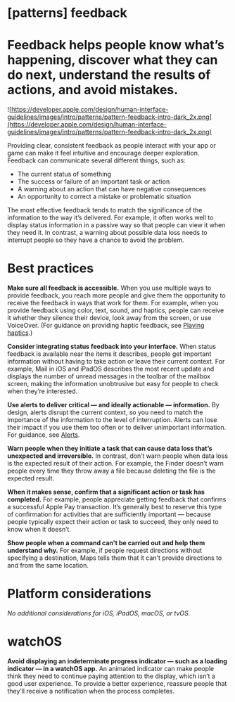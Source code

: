 # **[patterns] feedback**

# Feedback helps people know what’s happening, discover what they can do next, understand the results of actions, and avoid mistakes.

![https://developer.apple.com/design/human-interface-guidelines/images/intro/patterns/pattern-feedback-intro-dark_2x.png](https://developer.apple.com/design/human-interface-guidelines/images/intro/patterns/pattern-feedback-intro-dark_2x.png)

Providing clear, consistent feedback as people interact with your app or game can make it feel intuitive and encourage deeper exploration. Feedback can communicate several different things, such as:

- The current status of something
- The success or failure of an important task or action
- A warning about an action that can have negative consequences
- An opportunity to correct a mistake or problematic situation

The most effective feedback tends to match the significance of the information to the way it’s delivered. For example, it often works well to display status information in a passive way so that people can view it when they need it. In contrast, a warning about possible data loss needs to interrupt people so they have a chance to avoid the problem.

# **Best practices**

**Make sure all feedback is accessible.** When you use multiple ways to provide feedback, you reach more people and give them the opportunity to receive the feedback in ways that work for them. For example, when you provide feedback using color, text, sound, and haptics, people can receive it whether they silence their device, look away from the screen, or use VoiceOver. (For guidance on providing haptic feedback, see [Playing haptics](https://developer.apple.com/design/human-interface-guidelines/patterns/playing-haptics).)

**Consider integrating status feedback into your interface.** When status feedback is available near the items it describes, people get important information without having to take action or leave their current context. For example, Mail in iOS and iPadOS describes the most recent update and displays the number of unread messages in the toolbar of the mailbox screen, making the information unobtrusive but easy for people to check when they’re interested.

**Use alerts to deliver critical — and ideally actionable — information.** By design, alerts disrupt the current context, so you need to match the importance of the information to the level of interruption. Alerts can lose their impact if you use them too often or to deliver unimportant information. For guidance, see [Alerts](https://developer.apple.com/design/human-interface-guidelines/components/presentation/alerts).

**Warn people when they initiate a task that can cause data loss that’s unexpected and irreversible.** In contrast, don’t warn people when data loss is the expected result of their action. For example, the Finder doesn’t warn people every time they throw away a file because deleting the file is the expected result.

**When it makes sense, confirm that a significant action or task has completed.** For example, people appreciate getting feedback that confirms a successful Apple Pay transaction. It’s generally best to reserve this type of confirmation for activities that are sufficiently important — because people typically expect their action or task to succeed, they only need to know when it doesn’t.

**Show people when a command can't be carried out and help them understand why.** For example, if people request directions without specifying a destination, Maps tells them that it can't provide directions to and from the same location.

# **Platform considerations**

*No additional considerations for iOS, iPadOS, macOS, or tvOS.*

# **watchOS**

**Avoid displaying an indeterminate progress indicator — such as a loading indicator — in a watchOS app.** An animated indicator can make people think they need to continue paying attention to the display, which isn’t a good user experience. To provide a better experience, reassure people that they’ll receive a notification when the process completes.